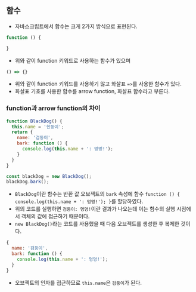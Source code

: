 ## 함수
- 자바스크립트에서 함수는 크게 2가지 방식으로 표현된다.
```js
function () {

}
```
- 위와 같이 function 키워드로 사용하는 함수가 있으며

```js
() => {}
```
- 위와 같이 function 키워드를 사용하기 않고 화살표 `=>`를 사용한 함수가 있다.
- 화살표 기호를 사용한 함수를 arrow function, 화살표 함수라고 부른다.

### function과 arrow function의 차이
```js
function BlackDog() {
  this.name = '힌둥이';
  return {
    name: '검둥이',
    bark: function () {
      console.log(this.name + ': 멍멍!');
    }
  }
}

const blackDog = new BlackDog();
blackDog.bark();
```
- `BlackDog`이란 함수는 반환 값 오브젝트의 `bark` 속성에 함수 `function () { console.log(this.name + ': 멍멍!'); }`를 할당하였다.
- 위의 코드를 실행하면 `검둥이: 멍멍!`이란 결과가 나오는데 이는 함수의 실행 시점에서 객체의 값에 접근하기 때문이다.
- `new BlackDog()`라는 코드를 사용했을 때 다음 오브젝트를 생성한 후 복제한 것이다.
```js
{
  name: '검둥이',
  bark: function () {
    console.log(this.name + ': 멍멍!');
  }
}
```
- 오브젝트의 인자를 접근하므로 `this.name`은 `검둥이`가 된다.
